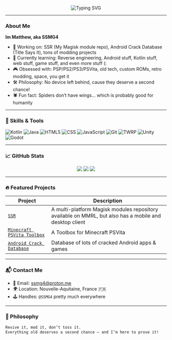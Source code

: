 <!-- Typing Banner -->
<p align="center">
  <img src="https://readme-typing-svg.demolab.com?font=Fira+Code&weight=500&size=24&pause=1000&center=true&vCenter=true&width=435&lines=Yo+I'm+SSMG4!;Retro+console+enthusiast+%F0%9F%8E%AE;Tech+nerd+%F0%9F%9A%80;I+do+wild+stuff..." alt="Typing SVG" />
</p>

---

### About Me

**Im Matthew, aka SSMG4**

* 🔭 Working on: SSR (My Magisk module repo), Android Crack Database (Title Says It), tons of modding projects
* 🌱 Currently learning: Reverse engineering, Android stuff, Kotlin stuff, web stuff, game stuff, and even more stuff (:
* 🎮 Obsessed with: PSP/PS2/PS3/PSVita, old tech, custom ROMs, retro modding, space, you get it
* 🛠️ Philosophy: No device left behind, cause they deserve a second chance!
* 🕷️ Fun fact: Spiders don’t have wings... which is probably good for humanity

---

### 🧠 Skills & Tools

![Kotlin](https://img.shields.io/badge/-Kotlin-7F52FF?logo=kotlin&logoColor=white&style=flat)
![Java](https://img.shields.io/badge/-Java-007396?logo=java&logoColor=white&style=flat)
![HTML5](https://img.shields.io/badge/-HTML5-E34F26?logo=html5&logoColor=white&style=flat)
![CSS](https://img.shields.io/badge/-CSS-663399?logo=css&logoColor=white&style=flat)
![JavaScript](https://img.shields.io/badge/-JavaScript-F4E21D?logo=javascript&logoColor=yellow&style=flat)
![Git](https://img.shields.io/badge/-Git-F05032?logo=git&logoColor=white&style=flat)
![TWRP](https://img.shields.io/badge/-TWRP-00A0E4?logo=android&logoColor=white&style=flat)
![Unity](https://img.shields.io/badge/-Unity-000000?logo=unity&logoColor=white&style=flat)
![Godot](https://img.shields.io/badge/-Godot-2596BE?logo=Godot&logoColor=white&style=flat)

---

### 📈 GitHub Stats

<p align="center">
  <img src="https://github-readme-stats.vercel.app/api?username=SSMG4&show_icons=true&theme=radical&hide=prs" />
  
  <img src="https://github-readme-streak-stats.herokuapp.com/?user=SSMG4&theme=radical" />
  
  <img src="https://github-readme-stats.vercel.app/api/top-langs?username=SSMG4&show_icons=true&theme=tokyonight&layout=compact" />
</p>

---

### 🔥 Featured Projects

| Project                                                    | Description                                              |
| ---------------------------------------------------------- | ---------------------------------------------------------|
| [`SSR`](https://github.com/SSMG4/SSR)        | A multi-platform Magisk modules repository available on MMRL, but also has a mobile and desktop client |
| [`Minecraft PSVita Toolbox`](https://github.com/SSMG4/Minecraft-PlayStationVita-Toolbox)               | A Toolbox for Minecraft PSVita |
| [`Android Crack Database`](https://github.com/SSMG4/Android-Crack-Database)              | Database of lots of cracked Android apps & games |

---

### 📬 Contact Me

* 📧 Email: [ssmg4@proton.me](mailto:ssmg4@proton.me)
* 🌍 Location: Nouvelle-Aquitaine, France 🇫🇷
* 🕹️ Handles: `@SSMG4` pretty much everywhere

---

### 💬 Philosophy

```bash
Revive it, mod it, don’t toss it.
Everything old deserves a second chance – and I’m here to prove it!
```

<!---
Matt192200/Matt192200 is a ✨ special ✨ repository because its `README.md` (this file) appears on your GitHub profile.
You can click the Preview link to take a look at your changes.
--->
